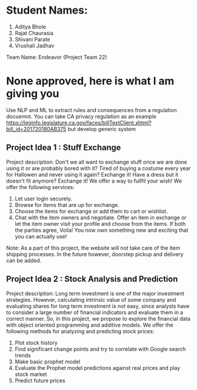 # Student Names:
1) Aditya Bhole
2) Rajat Chaurasia
3) Shivani Parate
4) Vrushali Jadhav

Team Name: Endeavor (Project Team 22)

# None approved, here is what I am giving you 

Use NLP and ML to extract rules and consequences from a regulation docuemnt. You can take CA privacy regulation as an example
https://leginfo.legislature.ca.gov/faces/billTextClient.xhtml?bill_id=201720180AB375
but develop generic system

## Project Idea 1 : Stuff Exchange

Project description:
Don't we all want to exchange stuff once we are done using it or are probably bored with it?
Tired of buying a costume every year for Hallowen and never using it again? Exchange it!
Have a dress but it doesn't fit anymore? Exchange it!
We offer a way to fullfil your wish!
We offer the following services:
1) Let user login securely.
2) Browse for items that are up for exchange.
3) Choose the items for exchange or add them to cart or wishlist.
4) Chat with the item owners and negotiate. Offer an item in exchange or let the item owner visit your profile and choose from the items.
If both the parties agree, Voila!
You now own something new and exciting that you can actually use!

Note: As a part of this project, the website will not take care of the item shipping processes. In the future however, doorstep pickup and delivery can be added.


## Project Idea 2 : Stock Analysis and Prediction
Project description:
Long term investment is one of the major investment strategies. However, calculating intrinsic value of some company and evaluating shares for long term investment is not easy, since analysts have to consider a large number of financial indicators and evaluate them in a correct manner.
So, in this project, we propose to explore the financial data with object oriented programming and additive models.
We offer the following methods for analyzing and predicting stock prices:
1. Plot stock history
2. Find significant change points and try to correlate with Google search trends
3. Make basic prophet model
4. Evaluate the Prophet model predictions against real prices and play stock market
5. Predict future prices
